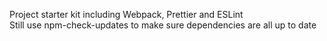 Project starter kit including Webpack, Prettier and ESLint <br />
Still use npm-check-updates to make sure dependencies are all up to date